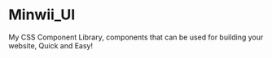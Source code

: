 # Minwii_UI
 My CSS Component Library, components that can be used for building your website, Quick and Easy!
